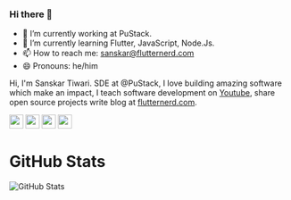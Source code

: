 ### Hi there 👋

- 🔭 I’m currently working at PuStack.
- 🌱 I’m currently learning Flutter, JavaScript, Node.Js.
- 📫 How to reach me: sanskar@flutternerd.com
- 😄 Pronouns: he/him

<p>Hi, I'm Sanskar Tiwari. SDE at @PuStack, I love building amazing software which make an impact, I teach software development on <a href="https://www.youtube.com/SanskarTiwari">Youtube</a>, share open source projects write blog at <a href="https://flutternerd.com/">flutternerd.com</a>.</p>

<p><a href="https://www.twitter.com/theindianappguy"><img src="https://img.shields.io/badge/twitter-%231DA1F2.svg?&style=for-the-badge&logo=twitter&logoColor=white" height=25></a> <a href="https://www.linkedin.com/in/lamsanskar/"><img src="https://img.shields.io/badge/linkedin-%230077B5.svg?&style=for-the-badge&logo=linkedin&logoColor=white" height=25></a> <a href="https://www.instagram.com/indianappguy/"><img src="https://img.shields.io/badge/instagram-%23E4405F.svg?&style=for-the-badge&logo=instagram&logoColor=white" height=25></a> <a href="https://medium.com/@theindianappguy"><img src="https://img.shields.io/badge/medium-%2312100E.svg?&style=for-the-badge&logo=medium&logoColor=white" height=25></a> </p>

<h1>GitHub Stats</h1>
<p><img src="https://github-readme-stats.vercel.app/api?username=theindianappguy&amp;show_icons=true" alt="GitHub Stats"></p>


